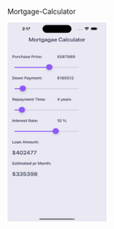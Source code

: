 Mortgage-Calculator

<p align="left">
<img src="https://github.com/hadiachaudhary10/Mortgage-Calculator/blob/main/Simulator%20Screen%20Shot%20-%20iPhone%2014%20Pro%20Max%20-%202023-11-01%20at%2014.17.46.png" width="200" height="400" />
</p>
